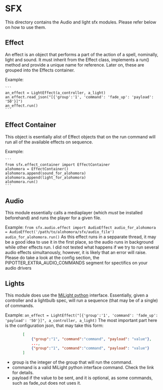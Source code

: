 # SFX

This directory contains the Audio and light sfx modules. Please refer below on how to use them.


## Effect

An effect is an object that performs a part of the action of a spell, nominally, light and sound. It must inherit from the Effect class, implements a run() method and provide a unique name for reference.
Later on, these are grouped into the Effects container.

Example:

    ```
    an_effect = LightEffect(a_controller, a_light)
    an_effect.read_json("[{'group':'1', 'command': 'fade_up': 'payload': '50'}]")
    an_effect.run()
    ```

## Effect Container

This object is esentially alist of Effect objects that on the run command will run all of the available effects on sequence.

Example:

    ```
    from sfx.effect_container import EffectContainer
    alohomora = EffectContainer()
    alohomora.append(sound_for_alohomora)
    alohomora.append(light_for_alohomora)
    alohomora.run()
    ```

## Audio

This module essentially calls a mediaplayer (which *must* be installed beforehand) and runs the player for a given file.

Example:
    ```
    from sfx.audio.effect import AudioEffect
    audio_for_alohomora = AudioEffect('/path/to/alohomora/sfx/audio_file')
    audio_for_alohomora.run()
    ```
As this effect runs in a sepparate thread, it may be a good idea to use it in the first place, so the audio runs in background while other effects run.
I did not tested what happens if we try to run several audio effects simultanously, however, it is likely that an error will raise. Please do take a look at the config section, the PIPOTTER_EXTRA_AUDIO_COMMANDS segment for spectifics on your audio drivers


## Lights

This module does use the [MiLight python](https://github.com/McSwindler/python-milight) interface. Essentially, given a controller and a lightbulb spec, will run a sequence (that may be of a single) of commands.

Example:
    ```
    an_effect = LightEffect("[{'group':'1', 'command': 'fade_up': 'payload': '50'}]", a_controller, a_light)
    ```
The most important part here is the configuration json, that may take this form:

```json
        [
            {"group":"1", "command":"command", "payload": "value"},
            ...,
            {"group":"1", "command":"command", "payload": "value"}
        ]
```
* group is the integer of the group that will run the command.
* command is a valid MiLight python interface command. Check the link for details.
* payload if the value to be sent, and it is optional, as some commands, such as fade_out does not uses it.




